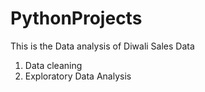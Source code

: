 # PythonProjects
This is the Data analysis of Diwali Sales Data
1) Data cleaning
2) Exploratory Data Analysis
